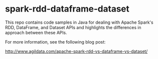 # spark-rdd-dataframe-dataset

This repo contains code samples in Java for dealing with Apache Spark's RDD, DataFrame, and Dataset APIs and highlights the differences in approach between these APIs.

For more information, see the following blog post:

http://www.agildata.com/apache-spark-rdd-vs-dataframe-vs-dataset/

